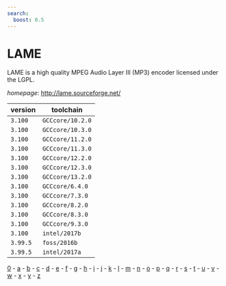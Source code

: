 ```yaml
---
search:
  boost: 0.5
---
```

# LAME

LAME is a high quality MPEG Audio Layer III (MP3) encoder licensed under the LGPL.

*homepage*: <http://lame.sourceforge.net/>

version | toolchain
--------|----------
``3.100`` | ``GCCcore/10.2.0``
``3.100`` | ``GCCcore/10.3.0``
``3.100`` | ``GCCcore/11.2.0``
``3.100`` | ``GCCcore/11.3.0``
``3.100`` | ``GCCcore/12.2.0``
``3.100`` | ``GCCcore/12.3.0``
``3.100`` | ``GCCcore/13.2.0``
``3.100`` | ``GCCcore/6.4.0``
``3.100`` | ``GCCcore/7.3.0``
``3.100`` | ``GCCcore/8.2.0``
``3.100`` | ``GCCcore/8.3.0``
``3.100`` | ``GCCcore/9.3.0``
``3.100`` | ``intel/2017b``
``3.99.5`` | ``foss/2016b``
``3.99.5`` | ``intel/2017a``

[0](../0/index.md) - [a](../a/index.md) - [b](../b/index.md) - [c](../c/index.md) - [d](../d/index.md) - [e](../e/index.md) - [f](../f/index.md) - [g](../g/index.md) - [h](../h/index.md) - [i](../i/index.md) - [j](../j/index.md) - [k](../k/index.md) - [l](../l/index.md) - [m](../m/index.md) - [n](../n/index.md) - [o](../o/index.md) - [p](../p/index.md) - [q](../q/index.md) - [r](../r/index.md) - [s](../s/index.md) - [t](../t/index.md) - [u](../u/index.md) - [v](../v/index.md) - [w](../w/index.md) - [x](../x/index.md) - [y](../y/index.md) - [z](../z/index.md)

